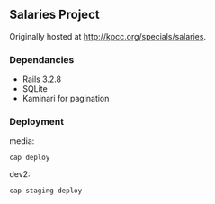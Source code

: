 ## Salaries Project

Originally hosted at <http://kpcc.org/specials/salaries>.

### Dependancies
* Rails 3.2.8
* SQLite
* Kaminari for pagination

### Deployment

media:

    cap deploy

dev2:

    cap staging deploy
